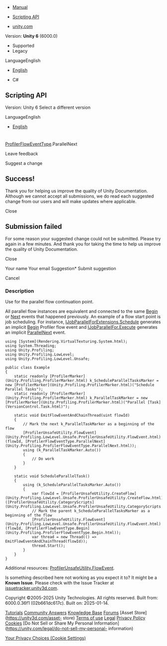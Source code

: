 [ ]()

  * [Manual](../Manual/index.html)
  * [Scripting API](../ScriptReference/index.html)

  * [unity.com](https://unity.com/)

Version: **Unity 6** (6000.0)

  * Supported
  * Legacy

LanguageEnglish

  * [English]()

  * C#

[ ](https://docs.unity3d.com)

## Scripting API

Version: Unity 6 Select a different version

LanguageEnglish

  * [English]()

#
[ProfilerFlowEventType](Unity.Profiling.ProfilerFlowEventType.html).ParallelNext

Leave feedback

Suggest a change

## Success!

Thank you for helping us improve the quality of Unity Documentation. Although
we cannot accept all submissions, we do read each suggested change from our
users and will make updates where applicable.

Close

## Submission failed

For some reason your suggested change could not be submitted. Please <a>try
again</a> in a few minutes. And thank you for taking the time to help us
improve the quality of Unity Documentation.

Close

Your name Your email Suggestion* Submit suggestion

Cancel

[ ]()

### Description

Use for the parallel flow continuation point.

All parallel flow instances are equivalent and connected to the same
[Begin](Unity.Profiling.ProfilerFlowEventType.Begin.html) or
[Next](Unity.Profiling.ProfilerFlowEventType.Next.html) events that happened
previously. An example of a flow start point is job scheduling. For instance,
[IJobParallelForExtensions.Schedule](Unity.Jobs.IJobParallelForExtensions.Schedule.html)
generates an implicit
[Begin](Unity.Profiling.ProfilerFlowEventType.Begin.html) Profiler flow event
and [IJobParallelFor.Execute](Unity.Jobs.IJobParallelFor.Execute.html)
generates an implicit
[ParallelNext](Unity.Profiling.ProfilerFlowEventType.ParallelNext.html) event.

    
    
    using [System](Rendering.VirtualTexturing.System.html);
    using System.Threading;
    using Unity.Profiling;
    using Unity.Profiling.LowLevel;
    using Unity.Profiling.LowLevel.Unsafe;  
      
    public class Example
    {
        static readonly [ProfilerMarker](Unity.Profiling.ProfilerMarker.html) k_ScheduleParallelTasksMarker = new [ProfilerMarker](Unity.Profiling.ProfilerMarker.html)("Schedule Parallel Tasks");
        static readonly [ProfilerMarker](Unity.Profiling.ProfilerMarker.html) k_ParallelTaskMarker = new [ProfilerMarker](Unity.Profiling.ProfilerMarker.html)("Parallel [Task](VersionControl.Task.html)");  
      
        static void EmitFlowEventAndChainThread(uint flowId)
        {
            // Mark the next k_ParallelTaskMarker as a beginning of the flow
            [ProfilerUnsafeUtility.FlowEvent](Unity.Profiling.LowLevel.Unsafe.ProfilerUnsafeUtility.FlowEvent.html)(flowId, [ProfilerFlowEventType.ParallelNext](Unity.Profiling.ProfilerFlowEventType.ParallelNext.html));
            using (k_ParallelTaskMarker.Auto())
            {
                // Do work
            }
        }  
      
        static void ScheduleParallelTask()
        {
            using (k_ScheduleParallelTasksMarker.Auto())
            {
                var flowId = [ProfilerUnsafeUtility.CreateFlow](Unity.Profiling.LowLevel.Unsafe.ProfilerUnsafeUtility.CreateFlow.html)([ProfilerUnsafeUtility.CategoryScripts](Unity.Profiling.LowLevel.Unsafe.ProfilerUnsafeUtility.CategoryScripts.html));
                // Mark the parent k_ScheduleParallelTasksMarker as a beginning of the flow
                [ProfilerUnsafeUtility.FlowEvent](Unity.Profiling.LowLevel.Unsafe.ProfilerUnsafeUtility.FlowEvent.html)(flowId, [ProfilerFlowEventType.Begin](Unity.Profiling.ProfilerFlowEventType.Begin.html));
                var thread = new Thread(() => EmitFlowEventAndChainThread(flowId));
                thread.Start();
            }
        }
    }
    

Additional resources:
[ProfilerUnsafeUtility.FlowEvent](Unity.Profiling.LowLevel.Unsafe.ProfilerUnsafeUtility.FlowEvent.html).

Is something described here not working as you expect it to? It might be a
**Known Issue**. Please check with the Issue Tracker at
[issuetracker.unity3d.com](https://issuetracker.unity3d.com).

Copyright ©2005-2025 Unity Technologies. All rights reserved. Built from:
6000.0.36f1 (02b661dc617c). Built on: 2025-01-14.

[Tutorials](https://unity3d.com/learn) [Community
Answers](https://answers.unity3d.com) [Knowledge
Base](https://support.unity3d.com/hc/en-us)
[Forums](https://forum.unity3d.com) [Asset Store](https://unity3d.com/asset-
store) [Terms of use](https://docs.unity3d.com/Manual/TermsOfUse.html)
[Legal](https://unity.com/legal) [Privacy
Policy](https://unity.com/legal/privacy-policy)
[Cookies](https://unity.com/legal/cookie-policy) [Do Not Sell or Share My
Personal Information](https://unity.com/legal/do-not-sell-my-personal-
information)

[Your Privacy Choices (Cookie Settings)](javascript:void\(0\);)

